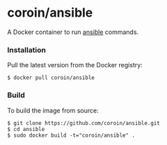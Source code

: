 # coroin/ansible

A Docker container to run [ansible](https://www.ansible.com/) commands.

### Installation

Pull the latest version from the Docker registry:

```
$ docker pull coroin/ansible
```

### Build

To build the image from source:

```
$ git clone https://github.com/coroin/ansible.git
$ cd ansible
$ sudo docker build -t="coroin/ansible" .
```
